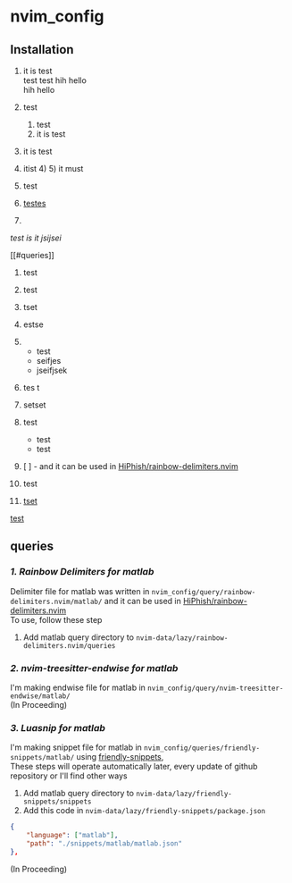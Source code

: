 # nvim_config

## Installation

1) it is test  
test test hih hello  
hih hello 
3) test
    1) test  
    2) it is test
4) it is test
4) itist
    4) 
    5) it must


1) test
2)  [testes](2024-04-22_testes.md)
3) 

*test is it jsijsei* 


[[#queries]]


1. test
2. test
3. tset
4. estse
5.
    - test
    - seifjes
    - jseifjsek
6. tes   t
7. setset
8. test
     - test
     - test
9. [ ]     -
and it can be used in [HiPhish/rainbow-delimiters.nvim](https://github.com/HiPhish/rainbow-delimiters.nvim)    


1. test
2. [tset](./)


[test](.\README.md)

## queries

### *1. Rainbow Delimiters for matlab*
Delimiter file for matlab was written in `nvim_config/query/rainbow-delimiters.nvim/matlab/`
and it can be used in [HiPhish/rainbow-delimiters.nvim](https://github.com/HiPhish/rainbow-delimiters.nvim)    
To use, follow these step   

1) Add matlab query directory to `nvim-data/lazy/rainbow-delimiters.nvim/queries`


### *2. nvim-treesitter-endwise for matlab*
I'm making endwise file for matlab in `nvim_config/query/nvim-treesitter-endwise/matlab/`   
(In Proceeding)


### *3. Luasnip for matlab*

I'm making snippet file for matlab in `nvim_config/queries/friendly-snippets/matlab/` 
using [friendly-snippets](https://github.com/rafamadriz/friendly-snippets),    
These steps will operate automatically later, every update of github repository or I'll find other ways

1) Add matlab query directory to `nvim-data/lazy/friendly-snippets/snippets`
2) Add this code in `nvim-data/lazy/friendly-snippets/package.json`

```json
{
    "language": ["matlab"],
    "path": "./snippets/matlab/matlab.json"
},
```

(In Proceeding)
